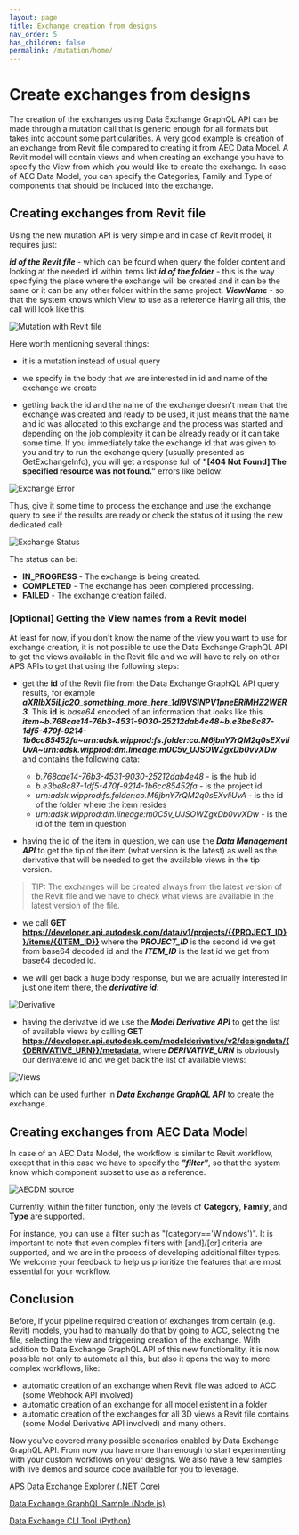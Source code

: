 ```yaml
---
layout: page
title: Exchange creation from designs
nav_order: 5
has_children: false
permalink: /mutation/home/
---
```


# Create exchanges from designs

The creation of the exchanges using Data Exchange GraphQL API can be made through a mutation call that is generic enough for all formats but takes into account some particularities. A very good example is creation of an exchange from Revit file compared to creating it from AEC Data Model. A Revit model will contain views and when creating an exchange you have to specify the View from which you would like to create the exchange. In case of AEC Data Model, you can specify the Categories, Family and Type of components that should be included into the exchange. 

## Creating exchanges from Revit file


Using the new mutation API is very simple and in case of Revit model, it requires just:

***id of the Revit file*** - which can be found when query the folder content and looking at the needed id within items list
***id of the folder*** - this is the way specifying the place where the exchange will be created and it can be the same or it can be any other folder within the same project.
***ViewName*** - so that the system knows which View to use as a reference
Having all this, the call will look like this:

![Mutation with Revit file](../../assets/images/revit_mutation.png)


Here worth mentioning several things:

- it is a mutation instead of usual query 

- we specify in the body that we are interested in id and name of the exchange we create

- getting back the id and the name of the exchange doesn't mean that the exchange was created and ready to be used, it just means that the name and id was allocated to this exchange and the process was started and depending on the job complexity it can be already ready or it can take some time. 
If you immediately take the exchange id that was given to you and try to run the exchange query (usually presented as GetExchangeInfo), you will get a response full of **"[404 Not Found] The specified resource was not found."** errors like bellow:

![Exchange Error](../../assets/images/exchange_error.png)

Thus, give it some time to process the exchange and use the exchange query to see if the results are ready or check the status of it using the new dedicated call:

![Exchange Status](../../assets/images/exchange_status.png)

The status can be:

- **IN_PROGRESS** - The exchange is being created.
- **COMPLETED** - The exchange has been completed processing.
- **FAILED** - The exchange creation failed.


### [Optional] Getting the View names from a Revit model

At least for now, if you don't know the name of the view you want to use for exchange creation, it is not possible to use the Data Exchange GraphQL API to get the views available in the Revit file and we will have to rely on other APS APIs to get that using the following steps:

- get the **id** of the Revit file from the Data Exchange GraphQL API query results, for example ***aXRlbX5iLjc2O_something_more_here_1dl9VSlNPV1pneERiMHZ2WER3***. This **id** is *base64* encoded of an information that looks like this ***item~b.768cae14-76b3-4531-9030-25212dab4e48~b.e3be8c87-1df5-470f-9214-1b6cc85452fa~urn:adsk.wipprod:fs.folder:co.M6jbnY7rQM2q0sEXvliUvA~urn:adsk.wipprod:dm.lineage:m0C5v_UJSOWZgxDb0vvXDw*** and contains the following data:
  - *b.768cae14-76b3-4531-9030-25212dab4e48* - is the hub id
  - *b.e3be8c87-1df5-470f-9214-1b6cc85452fa* - is the project id
  - *urn:adsk.wipprod:fs.folder:co.M6jbnY7rQM2q0sEXvliUvA* - is the id of the folder where the item resides
  - *urn:adsk.wipprod:dm.lineage:m0C5v_UJSOWZgxDb0vvXDw* - is the id of the item in question

- having the id of the item in question, we can use the ***Data Management API*** to get the tip of the item (what version is the latest) as well as the derivative that will be needed to get the available views in the tip version. 

> TIP: The exchanges will be created always from the latest version of the Revit file and we have to check what views are available in the latest version of the file.

- we call **GET https://developer.api.autodesk.com/data/v1/projects/{{PROJECT_ID}}/items/{{ITEM_ID}}** where the ***PROJECT_ID*** is the second id we get from base64 decoded id and the ***ITEM_ID*** is the last id we get from base64 decoded id.

- we will get back a huge body response, but we are actually interested in just one item there, the ***derivative id***:

![Derivative](../../assets/images/06.png)


- having the derivatve id we use the ***Model Derivative API*** to get the list of available views by calling **GET https://developer.api.autodesk.com/modelderivative/v2/designdata/{{DERIVATIVE_URN}}/metadata**, where ***DERIVATIVE_URN*** is obviously our derivateive id and we get back the list of available views:

![Views](../../assets/images/07.png)

which can be used further in ***Data Exchange GraphQL API*** to create the exchange.


## Creating exchanges from AEC Data Model

In case of an AEC Data Model, the workflow is similar to Revit workflow, except that in this case we have to specify the ***"filter"***, so that the system know which component subset to use as a reference.

![AECDM source](../../assets/images/aecdm.png)

Currently, within the filter function, only the levels of **Category**, **Family**, and **Type** are supported. 

For instance, you can use a filter such as "(category=='Windows')". It is important to note that even complex filters with [and]/[or] criteria are supported, and we are in the process of developing additional filter types. We welcome your feedback to help us prioritize the features that are most essential for your workflow.


## Conclusion

Before, if your pipeline required creation of exchanges from certain (e.g. Revit) models, you had to manually do that by going to ACC, selecting the file, selecting the view and triggering creation of the exchange. With addition to Data Exchange GraphQL API of this new functionality, it is now possible not only to automate all this, but also it opens the way to more complex workflows, like:

- automatic creation of an exchange when Revit file was added to ACC (some Webhook API involved)
- automatic creation of an exchange for all model existent in a folder
- automatic creation of the exchanges for all 3D views a Revit file contains (some Model Derivative API involved)
and many others.

Now you've covered many possible scenarios enabled by Data Exchange GraphQL API.
From now you have more than enough to start experimenting with your custom workflows on your designs.
We also have a few samples with live demos and source code available for you to leverage.

[APS Data Exchange Explorer (.NET Core)](https://github.com/autodesk-platform-services/aps-dx-explorer.git)

[Data Exchange GraphQL Sample (Node.js)](https://github.com/autodesk-platform-services/aps-dx-samples-nodejs.git)

[Data Exchange CLI Tool (Python)](https://github.com/autodesk-platform-services/aps-dx-tools-python.git)
